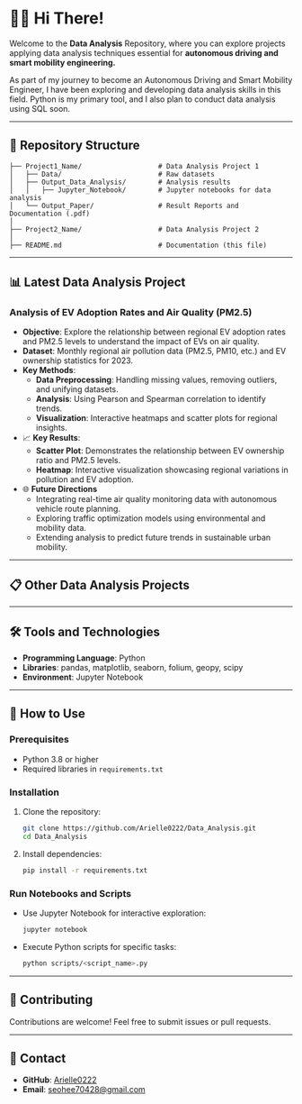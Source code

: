 # 👩‍🔧 Hi There!
Welcome to the **Data Analysis** Repository, where you can explore projects applying data analysis techniques essential for **autonomous driving and smart mobility engineering.**

As part of my journey to become an Autonomous Driving and Smart Mobility Engineer, I have been exploring and developing data analysis skills in this field. Python is my primary tool, and I also plan to conduct data analysis using SQL soon.




---

## 📂 Repository Structure

```
├── Project1_Name/                   # Data Analysis Project 1
│   ├── Data/                        # Raw datasets
│   ├── Output_Data_Analysis/        # Analysis results
│   │   ├── Jupyter_Notebook/        # Jupyter notebooks for data analysis
│   └── Output_Paper/                # Result Reports and Documentation (.pdf)
│                
├── Project2_Name/                   # Data Analysis Project 2
│
├── README.md                        # Documentation (this file)
```

---

## 📊 Latest Data Analysis Project

### **Analysis of EV Adoption Rates and Air Quality (PM2.5)**
- **Objective**: Explore the relationship between regional EV adoption rates and PM2.5 levels to understand the impact of EVs on air quality.
- **Dataset**: Monthly regional air pollution data (PM2.5, PM10, etc.) and EV ownership statistics for 2023.
- **Key Methods**:
  - **Data Preprocessing**: Handling missing values, removing outliers, and unifying datasets.
  - **Analysis**: Using Pearson and Spearman correlation to identify trends.
  - **Visualization**: Interactive heatmaps and scatter plots for regional insights.
- 📈 **Key Results**:
  - **Scatter Plot**: Demonstrates the relationship between EV ownership ratio and PM2.5 levels.
  - **Heatmap**: Interactive visualization showcasing regional variations in pollution and EV adoption.
- 🌐 **Future Directions**
  - Integrating real-time air quality monitoring data with autonomous vehicle route planning.
  - Exploring traffic optimization models using environmental and mobility data.
  - Extending analysis to predict future trends in sustainable urban mobility.

---
## 📋 Other Data Analysis Projects

---
## 🛠️ Tools and Technologies

- **Programming Language**: Python
- **Libraries**: pandas, matplotlib, seaborn, folium, geopy, scipy
- **Environment**: Jupyter Notebook

---

## 🚀 How to Use

### Prerequisites
- Python 3.8 or higher
- Required libraries in `requirements.txt`

### Installation
1. Clone the repository:
   ```bash
   git clone https://github.com/Arielle0222/Data_Analysis.git
   cd Data_Analysis
   ```
2. Install dependencies:
   ```bash
   pip install -r requirements.txt
   ```

### Run Notebooks and Scripts
- Use Jupyter Notebook for interactive exploration:
  ```bash
  jupyter notebook
  ```
- Execute Python scripts for specific tasks:
  ```bash
  python scripts/<script_name>.py
  ```
---
## 🤝 Contributing

Contributions are welcome! Feel free to submit issues or pull requests.

---

## 📧 Contact

- **GitHub**: [Arielle0222](https://github.com/Arielle0222)
- **Email**: seohee70428@gmail.com
